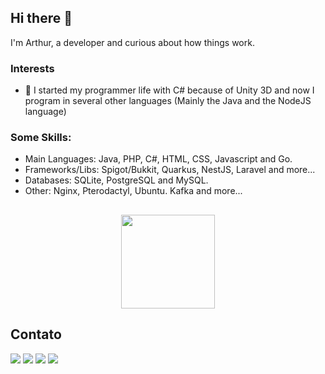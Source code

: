 ## Hi there 👋

I'm Arthur, a developer and curious about how things work.

### Interests

- 💬 I started my programmer life with C# because of Unity 3D and now I program in several other languages (Mainly the Java and the NodeJS language)

### Some Skills:

* Main Languages: Java, PHP, C#, HTML, CSS, Javascript and Go.
* Frameworks/Libs: Spigot/Bukkit, Quarkus, NestJS, Laravel and more...
* Databases: SQLite, PostgreSQL and MySQL.
* Other: Nginx, Pterodactyl, Ubuntu. Kafka and more...

##

<div align="center">
<img height="150em" src="https://github-profile-summary-cards.vercel.app/api/cards/profile-details?username=takuiash&theme=tokyonight"/>
</div>

##

## Contato
<div>
<a href="https://api.whatsapp.com/send/?phone=5521969354401&text&app_absent=0" target="_blank"><img src="https://img.shields.io/badge/WhatsApp-25D366?style=for-the-badge&logo=whatsapp&logoColor=white" target="_blank"></a>
<a href="https://www.instagram.com/arthsena_oficial/" target="_blank"><img src="https://img.shields.io/badge/-Instagram-%23E4405F?style=for-the-badge&logo=instagram&logoColor=white" target="_blank"></a>
<a href = "mailto:arhsena.m01@gmail.com"><img src="https://img.shields.io/badge/-Gmail-%23333?style=for-the-badge&logo=gmail&logoColor=white" target="_blank"></a>
<a href="https://www.linkedin.com/in/arthur-sena-799784263/" target="_blank"><img src="https://img.shields.io/badge/LinkedIn-0077B5?style=for-the-badge&logo=linkedin&logoColor=white" target="_blank"></a>
</div> 
